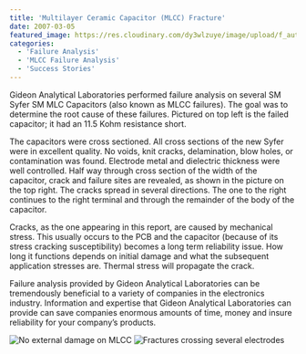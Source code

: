 ```yaml
---
title: 'Multilayer Ceramic Capacitor (MLCC) Fracture'
date: 2007-03-05
featured_image: https://res.cloudinary.com/dy3wlzuye/image/upload/f_auto,c_scale,w_250/v1/GideonLabs/no-external-damage-on-MLCC.jpg
categories:
  - 'Failure Analysis'
  - 'MLCC Failure Analysis'
  - 'Success Stories'
---
```


Gideon Analytical Laboratories performed failure analysis on several SM Syfer SM MLC Capacitors (also known as MLCC failures). The goal was to determine the root cause of these failures. Pictured on top left is the failed capacitor; it had an 11.5 Kohm resistance short.

The capacitors were cross sectioned. All cross sections of the new Syfer were in excellent quality. No voids, knit cracks, delamination, blow holes, or contamination was found. Electrode metal and dielectric thickness were well controlled. Half way through cross section of the width of the capacitor, crack and failure sites are revealed, as shown in the picture on the top right. The cracks spread in several directions. The one to the right continues to the right terminal and through the remainder of the body of the capacitor.

Cracks, as the one appearing in this report, are caused by mechanical stress. This usually occurs to the PCB and the capacitor (because of its stress cracking susceptibility) becomes a long term reliability issue. How long it functions depends on initial damage and what the subsequent application stresses are. Thermal stress will propagate the crack.

Failure analysis provided by Gideon Analytical Laboratories can be tremendously beneficial to a variety of companies in the electronics industry. Information and expertise that Gideon Analytical Laboratories can provide can save companies enormous amounts of time, money and insure reliability for your company’s products.

![No external damage on MLCC](https://res.cloudinary.com/dy3wlzuye/image/upload/f_auto,c_scale,w_300/GideonLabs/no-external-damage-on-MLCC.jpg 'No external damage on MLCC')
![Fractures crossing several electrodes](https://res.cloudinary.com/dy3wlzuye/image/upload/f_auto,c_scale,w_300/GideonLabs/fractures-crossing-several-electrodes.jpg 'Fractures crossing several electrodes')
